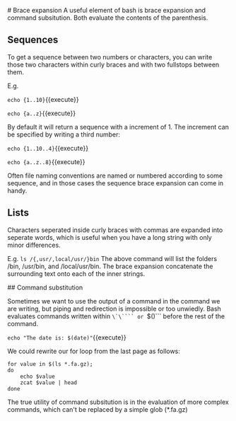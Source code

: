 # Brace expansion
A useful element of bash is brace expansion and command subsitution. Both evaluate the contents of the parenthesis.

## Sequences
To get a sequence between two numbers or characters, you can write those two characters within curly braces and with two fullstops between them.

E.g.

```echo {1..10}```{{execute}}

```echo {a..z}```{{execute}}

By default it will return a sequence with a increment of 1. The increment can be specified by writing a third number:

```echo {1..10..4}```{{execute}}

```echo {a..z..8}```{{execute}}


Often file naming conventions are named or numbered according to some sequence, and in those cases the sequence brace expansion can come in handy.



## Lists
Characters seperated inside curly braces with commas are expanded into seperate words, which is useful when you have a long string with only minor differences.

E.g. 
```ls /{,usr/,local/usr/}bin```
The above command will list the folders /bin, /usr/bin, and /local/usr/bin. The brace expansion concatenate the surrounding text onto each of the inner strings.


## Command substitution

Sometimes we want to use the output of a command in the command we are writing, but piping and redirection is impossible or too unwiedly. Bash evaluates commands written within ```\`\```` or ```$()``` before the rest of the command.

```echo "The date is: $(date)"```{{execute}}

We could rewrite our for loop from the last page as follows:

```
for value in $(ls *.fa.gz);
do
    echo $value
    zcat $value | head
done
```

The true utility of command subsitution is in the evaluation of more complex commands, which can't be replaced by a simple glob (*.fa.gz)
